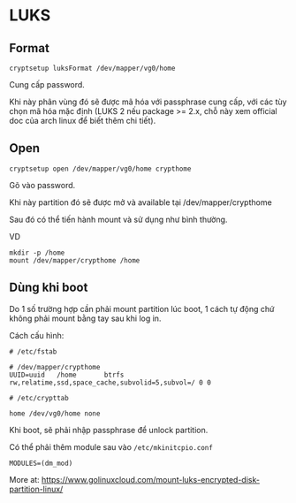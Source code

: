 # LUKS

## Format

```
cryptsetup luksFormat /dev/mapper/vg0/home

```

Cung cấp password.

Khi này phân vùng đó sẽ được mã hóa với passphrase cung cấp, với các tùy chọn mã hóa mặc định (LUKS 2 nếu package >= 2.x, chỗ này xem official doc của arch linux để biết thêm chi tiết).

## Open

```
cryptsetup open /dev/mapper/vg0/home crypthome
```

Gõ vào password.

Khi này partition đó sẽ được mở và available tại /dev/mapper/crypthome

Sau đó có thể tiến hành mount và sử dụng như bình thường.

VD

```
mkdir -p /home
mount /dev/mapper/crypthome /home
```

## Dùng khi boot

Do 1 số trường hợp cần phải mount partition lúc boot, 1 cách tự động chứ không phải mount bằng tay sau khi log in.

Cách cấu hình:

```
# /etc/fstab

# /dev/mapper/crypthome
UUID=uuid	/home     	btrfs     	rw,relatime,ssd,space_cache,subvolid=5,subvol=/	0 0

# /etc/crypttab

home /dev/vg0/home none
```

Khi boot, sẽ phải nhập passphrase để unlock partition.

Có thể phải thêm module sau vào `/etc/mkinitcpio.conf`

```
MODULES=(dm_mod)
```

More at: https://www.golinuxcloud.com/mount-luks-encrypted-disk-partition-linux/
